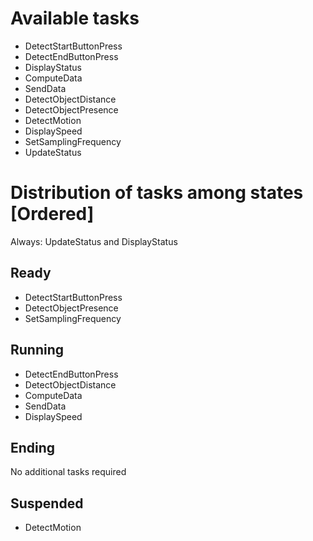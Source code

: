 # Available tasks

- DetectStartButtonPress
- DetectEndButtonPress
- DisplayStatus
- ComputeData
- SendData
- DetectObjectDistance
- DetectObjectPresence
- DetectMotion
- DisplaySpeed
- SetSamplingFrequency
- UpdateStatus

# Distribution of tasks among states [Ordered]

Always: UpdateStatus and DisplayStatus

## Ready

+ DetectStartButtonPress
+ DetectObjectPresence
+ SetSamplingFrequency

## Running

+ DetectEndButtonPress
+ DetectObjectDistance
+ ComputeData
+ SendData
+ DisplaySpeed

## Ending

No additional tasks required

## Suspended

+ DetectMotion